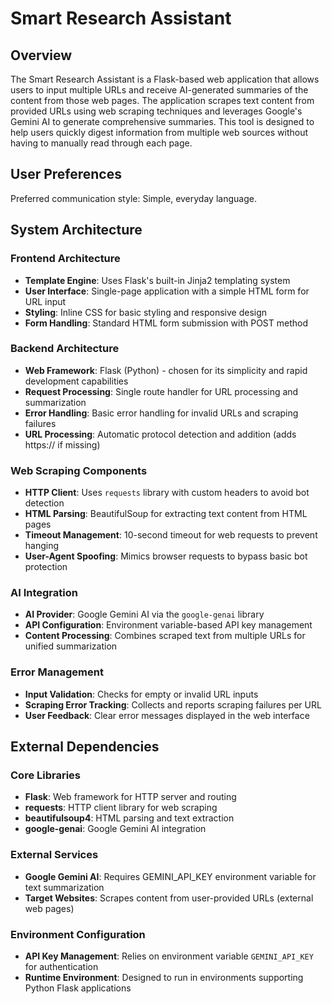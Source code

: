 # Smart Research Assistant

## Overview

The Smart Research Assistant is a Flask-based web application that allows users to input multiple URLs and receive AI-generated summaries of the content from those web pages. The application scrapes text content from provided URLs using web scraping techniques and leverages Google's Gemini AI to generate comprehensive summaries. This tool is designed to help users quickly digest information from multiple web sources without having to manually read through each page.

## User Preferences

Preferred communication style: Simple, everyday language.

## System Architecture

### Frontend Architecture
- **Template Engine**: Uses Flask's built-in Jinja2 templating system
- **User Interface**: Single-page application with a simple HTML form for URL input
- **Styling**: Inline CSS for basic styling and responsive design
- **Form Handling**: Standard HTML form submission with POST method

### Backend Architecture
- **Web Framework**: Flask (Python) - chosen for its simplicity and rapid development capabilities
- **Request Processing**: Single route handler for URL processing and summarization
- **Error Handling**: Basic error handling for invalid URLs and scraping failures
- **URL Processing**: Automatic protocol detection and addition (adds https:// if missing)

### Web Scraping Components
- **HTTP Client**: Uses `requests` library with custom headers to avoid bot detection
- **HTML Parsing**: BeautifulSoup for extracting text content from HTML pages
- **Timeout Management**: 10-second timeout for web requests to prevent hanging
- **User-Agent Spoofing**: Mimics browser requests to bypass basic bot protection

### AI Integration
- **AI Provider**: Google Gemini AI via the `google-genai` library
- **API Configuration**: Environment variable-based API key management
- **Content Processing**: Combines scraped text from multiple URLs for unified summarization

### Error Management
- **Input Validation**: Checks for empty or invalid URL inputs
- **Scraping Error Tracking**: Collects and reports scraping failures per URL
- **User Feedback**: Clear error messages displayed in the web interface

## External Dependencies

### Core Libraries
- **Flask**: Web framework for HTTP server and routing
- **requests**: HTTP client library for web scraping
- **beautifulsoup4**: HTML parsing and text extraction
- **google-genai**: Google Gemini AI integration

### External Services
- **Google Gemini AI**: Requires GEMINI_API_KEY environment variable for text summarization
- **Target Websites**: Scrapes content from user-provided URLs (external web pages)

### Environment Configuration
- **API Key Management**: Relies on environment variable `GEMINI_API_KEY` for authentication
- **Runtime Environment**: Designed to run in environments supporting Python Flask applications